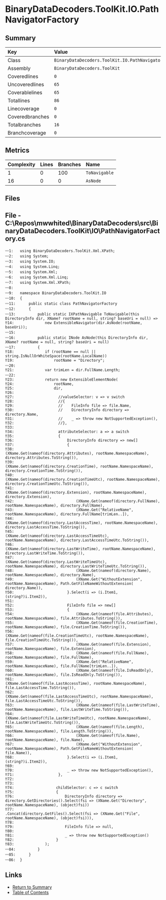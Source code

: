 ﻿# BinaryDataDecoders.ToolKit.IO.PathNavigatorFactory

## Summary

| Key             | Value                                                |
| :-------------- | :--------------------------------------------------- |
| Class           | `BinaryDataDecoders.ToolKit.IO.PathNavigatorFactory` |
| Assembly        | `BinaryDataDecoders.ToolKit`                         |
| Coveredlines    | `0`                                                  |
| Uncoveredlines  | `65`                                                 |
| Coverablelines  | `65`                                                 |
| Totallines      | `86`                                                 |
| Linecoverage    | `0`                                                  |
| Coveredbranches | `0`                                                  |
| Totalbranches   | `16`                                                 |
| Branchcoverage  | `0`                                                  |

## Metrics

| Complexity | Lines | Branches | Name          |
| :--------- | :---- | :------- | :------------ |
| 1          | 0     | 100      | `ToNavigable` |
| 16         | 0     | 0        | `AsNode`      |

## Files

## File - C:\Repos\mwwhited\BinaryDataDecoders\src\BinaryDataDecoders.ToolKit\IO\PathNavigatorFactory.cs

```CSharp
〰1:   using BinaryDataDecoders.ToolKit.Xml.XPath;
〰2:   using System;
〰3:   using System.IO;
〰4:   using System.Linq;
〰5:   using System.Xml;
〰6:   using System.Xml.Linq;
〰7:   using System.Xml.XPath;
〰8:   
〰9:   namespace BinaryDataDecoders.ToolKit.IO
〰10:  {
〰11:      public static class PathNavigatorFactory
〰12:      {
〰13:          public static IXPathNavigable ToNavigable(this DirectoryInfo dir, XName? rootName = null, string? baseUri = null) =>
‼14:              new ExtensibleNavigator(dir.AsNode(rootName, baseUri));
〰15:  
〰16:          public static INode AsNode(this DirectoryInfo dir, XName? rootName = null, string? baseUri = null)
〰17:          {
‼18:              if (rootName == null || string.IsNullOrWhiteSpace(rootName.LocalName))
‼19:                  rootName = "Directory";
〰20:  
‼21:              var trimLen = dir.FullName.Length;
〰22:  
‼23:              return new ExtensibleElementNode(
‼24:                  rootName,
‼25:                  dir,
‼26:  
‼27:                    //valueSelector: v => v switch
‼28:                    //{
‼29:                    //    FileInfo file => file.Name,
‼30:                    //    DirectoryInfo directory => directory.Name,
‼31:                    //    _ => throw new NotSupportedException(),
‼32:                    //},
‼33:  
‼34:                    attributeSelector: a => a switch
‼35:                    {
‼36:                        DirectoryInfo directory => new[]
‼37:                        {
‼38:                            (XName.Get(nameof(directory.Attributes), rootName.NamespaceName), directory.Attributes.ToString()),
‼39:                            (XName.Get(nameof(directory.CreationTime), rootName.NamespaceName), directory.CreationTime.ToString()),
‼40:                            (XName.Get(nameof(directory.CreationTimeUtc), rootName.NamespaceName), directory.CreationTimeUtc.ToString()),
‼41:                            (XName.Get(nameof(directory.Extension), rootName.NamespaceName), directory.Extension),
‼42:                            (XName.Get(nameof(directory.FullName), rootName.NamespaceName), directory.FullName),
‼43:                            (XName.Get("RelativeName", rootName.NamespaceName), directory.FullName[trimLen..]),
‼44:                            (XName.Get(nameof(directory.LastAccessTime), rootName.NamespaceName), directory.LastAccessTime.ToString()),
‼45:                            (XName.Get(nameof(directory.LastAccessTimeUtc), rootName.NamespaceName), directory.LastAccessTimeUtc.ToString()),
‼46:                            (XName.Get(nameof(directory.LastWriteTime), rootName.NamespaceName), directory.LastWriteTime.ToString()),
‼47:                            (XName.Get(nameof(directory.LastWriteTimeUtc), rootName.NamespaceName), directory.LastWriteTimeUtc.ToString()),
‼48:                            (XName.Get(nameof(directory.Name), rootName.NamespaceName), directory.Name),
‼49:                            (XName.Get("WithoutExtension", rootName.NamespaceName), Path.GetFileNameWithoutExtension( directory.Name)),
‼50:                        }.Select(i => (i.Item1, (string?)i.Item2)),
‼51:  
‼52:                        FileInfo file => new[]
‼53:                        {
‼54:                            (XName.Get(nameof(file.Attributes), rootName.NamespaceName), file.Attributes.ToString()),
‼55:                            (XName.Get(nameof(file.CreationTime), rootName.NamespaceName), file.CreationTime.ToString()),
‼56:                            (XName.Get(nameof(file.CreationTimeUtc), rootName.NamespaceName), file.CreationTimeUtc.ToString()),
‼57:                            (XName.Get(nameof(file.Extension), rootName.NamespaceName), file.Extension),
‼58:                            (XName.Get(nameof(file.FullName), rootName.NamespaceName), file.FullName),
‼59:                            (XName.Get("RelativeName", rootName.NamespaceName), file.FullName[trimLen..]),
‼60:                            (XName.Get(nameof(file.IsReadOnly), rootName.NamespaceName), file.IsReadOnly.ToString()),
‼61:                            (XName.Get(nameof(file.LastAccessTime), rootName.NamespaceName), file.LastAccessTime.ToString()),
‼62:                            (XName.Get(nameof(file.LastAccessTimeUtc), rootName.NamespaceName), file.LastAccessTimeUtc.ToString()),
‼63:                            (XName.Get(nameof(file.LastWriteTime), rootName.NamespaceName), file.LastWriteTime.ToString()),
‼64:                            (XName.Get(nameof(file.LastWriteTimeUtc), rootName.NamespaceName), file.LastWriteTimeUtc.ToString()),
‼65:                            (XName.Get(nameof(file.Length), rootName.NamespaceName), file.Length.ToString()),
‼66:                            (XName.Get(nameof(file.Name), rootName.NamespaceName), file.Name),
‼67:                            (XName.Get("WithoutExtension", rootName.NamespaceName), Path.GetFileNameWithoutExtension( file.Name)),
‼68:                        }.Select(i => (i.Item1, (string?)i.Item2)),
‼69:  
‼70:                        _ => throw new NotSupportedException(),
‼71:                    },
‼72:  
‼73:  
‼74:                   childSelector: c => c switch
‼75:                   {
‼76:                       DirectoryInfo directory => directory.GetDirectories().Select(fsi => (XName.Get("Directory", rootName.NamespaceName), (object)fsi))
‼77:                                          .Concat(directory.GetFiles().Select(fsi => (XName.Get("File", rootName.NamespaceName), (object)fsi))),
‼78:  
‼79:                       FileInfo file => null,
‼80:  
‼81:                       _ => throw new NotSupportedException()
‼82:                   }
‼83:              );
〰84:          }
〰85:      }
〰86:  }
```

## Links

* [Return to Summary](Summary.md)
* [Table of Contents](../TOC.md)

